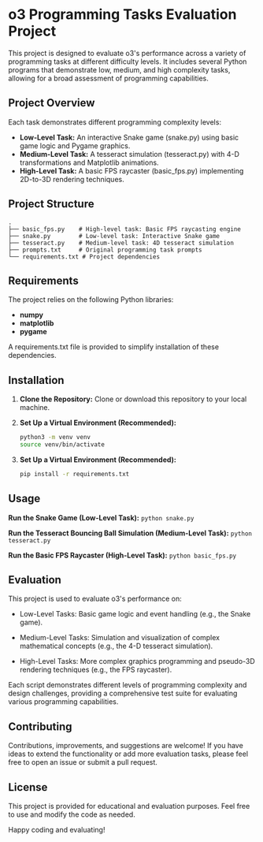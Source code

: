 # o3 Programming Tasks Evaluation Project

This project is designed to evaluate o3's performance across a variety of programming tasks at different difficulty levels. It includes several Python programs that demonstrate low, medium, and high complexity tasks, allowing for a broad assessment of programming capabilities.

## Project Overview
Each task demonstrates different programming complexity levels:

- **Low-Level Task:** An interactive Snake game (snake.py) using basic game logic and Pygame graphics.
- **Medium-Level Task:** A tesseract simulation (tesseract.py) with 4-D transformations and Matplotlib animations.
- **High-Level Task:** A basic FPS raycaster (basic_fps.py) implementing 2D-to-3D rendering techniques.

## Project Structure

```
.
├── basic_fps.py    # High-level task: Basic FPS raycasting engine
├── snake.py        # Low-level task: Interactive Snake game
├── tesseract.py    # Medium-level task: 4D tesseract simulation
├── prompts.txt     # Original programming task prompts
└── requirements.txt # Project dependencies
```

## Requirements

The project relies on the following Python libraries:
- **numpy**
- **matplotlib**
- **pygame**

A requirements.txt file is provided to simplify installation of these dependencies.

## Installation

1. **Clone the Repository:**
   Clone or download this repository to your local machine.

2. **Set Up a Virtual Environment (Recommended):**
   ```sh
   python3 -m venv venv
   source venv/bin/activate
   ```

3. **Set Up a Virtual Environment (Recommended):**
    ```sh
    pip install -r requirements.txt
    ```

## Usage

**Run the Snake Game (Low-Level Task):**
    ```
    python snake.py
    ```

**Run the Tesseract Bouncing Ball Simulation (Medium-Level Task):**
    ```
    python tesseract.py
    ```

**Run the Basic FPS Raycaster (High-Level Task):**
    ```
    python basic_fps.py
    ```

## Evaluation
This project is used to evaluate o3's performance on:

- Low-Level Tasks: Basic game logic and event handling (e.g., the Snake game).

- Medium-Level Tasks: Simulation and visualization of complex mathematical concepts (e.g., the 4-D tesseract simulation).

- High-Level Tasks: More complex graphics programming and pseudo-3D rendering techniques (e.g., the FPS raycaster).

Each script demonstrates different levels of programming complexity and design challenges, providing a comprehensive test suite for evaluating various programming capabilities.

## Contributing
Contributions, improvements, and suggestions are welcome! If you have ideas to extend the functionality or add more evaluation tasks, please feel free to open an issue or submit a pull request.

## License
This project is provided for educational and evaluation purposes. Feel free to use and modify the code as needed.

Happy coding and evaluating!